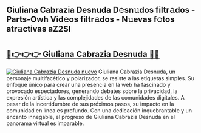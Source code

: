 ## Giuliana Cabrazia Desnuda D𝚎sn𝚞dos filtr𝚊dos - Parts-Owh Vid𝚎os filtr𝚊dos - N𝚞evas f𝚘tos atr𝚊ctivas aZ2Sl

# <h2><a href="http://mb4h0wk.tromn.icu/?c=Giuliana+Cabrazia+Desnuda">🔗👉👉👉 Giuliana Cabrazia Desnuda 🔗🔗</a></h2>

[![Giuliana Cabrazia Desnuda nuevo](https://i.imgur.com/pEAQMta.gif)](http://mb4h0wk.tromn.icu/?c=Giuliana+Cabrazia+Desnuda)
Giuliana Cabrazia Desnuda, un personaje multifacético y polarizador, se resiste a las etiquetas simples. Su enfoque único para crear una presencia en la web ha fascinado y provocado espectadores, generando debates sobre la privacidad, la expresión artística y las complejidades de las comunidades digitales. A pesar de la incertidumbre de sus próximos pasos, su impacto en la comunidad en línea es profundo. Con una dedicación inquebrantable y un encanto innegable, el progreso de Giuliana Cabrazia Desnuda en el panorama virtual es imparable.
